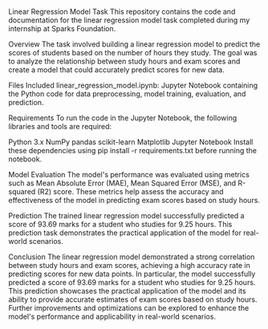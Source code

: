 
Linear Regression Model Task
This repository contains the code and documentation for the linear regression model task completed during my internship at Sparks Foundation.

Overview
The task involved building a linear regression model to predict the scores of students based on the number of hours they study. The goal was to analyze the relationship between study hours and exam scores and create a model that could accurately predict scores for new data.

Files Included
linear_regression_model.ipynb: Jupyter Notebook containing the Python code for data preprocessing, model training, evaluation, and prediction.

Requirements
To run the code in the Jupyter Notebook, the following libraries and tools are required:

Python 3.x
NumPy
pandas
scikit-learn
Matplotlib
Jupyter Notebook
Install these dependencies using pip install -r requirements.txt before running the notebook.

Model Evaluation
The model's performance was evaluated using metrics such as Mean Absolute Error (MAE), Mean Squared Error (MSE), and R-squared (R2) score. These metrics help assess the accuracy and effectiveness of the model in predicting exam scores based on study hours.

Prediction
The trained linear regression model successfully predicted a score of 93.69 marks for a student who studies for 9.25 hours. This prediction task demonstrates the practical application of the model for real-world scenarios.

Conclusion
The linear regression model demonstrated a strong correlation between study hours and exam scores, achieving a high accuracy rate in predicting scores for new data points. In particular, the model successfully predicted a score of 93.69 marks for a student who studies for 9.25 hours. This prediction showcases the practical application of the model and its ability to provide accurate estimates of exam scores based on study hours. Further improvements and optimizations can be explored to enhance the model's performance and applicability in real-world scenarios.

 

